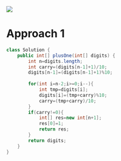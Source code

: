 ![](https://ws3.sinaimg.cn/large/006tNc79ly1g4vfarryqlj31900pidgs.jpg)

# Approach 1
```java
class Solution {
    public int[] plusOne(int[] digits) {
        int n=digits.length;
        int carry=(digits[n-1]+1)/10;
        digits[n-1]=(digits[n-1]+1)%10;
        
        for(int i=n-2;i>=0;i--){    
            int tmp=digits[i];
            digits[i]=(tmp+carry)%10;
            carry=(tmp+carry)/10;
        }
        if(carry!=0){
            int[] res=new int[n+1];
            res[0]=1;
            return res;
        }
        return digits;
    }
}
```



